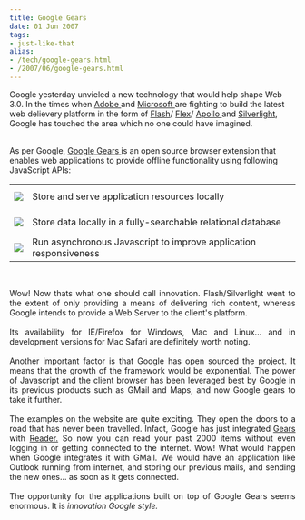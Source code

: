 ```yaml
---
title: Google Gears
date: 01 Jun 2007
tags: 
- just-like-that
alias:
- /tech/google-gears.html
- /2007/06/google-gears.html
---
```


Google yesterday unvieled a new technology that would help shape Web 3.0. In the times when 
<a href="http://www.adobe.com/">Adobe </a>and 
<a href="http://www.microsoft.com/">Microsoft </a>are fighting to build the latest web delievery platform in the form of 
<a href="http://www.adobe.com/products/flashplayer/">Flash</a>/
<a href="http://www.adobe.com/products/flex/">Flex</a>/
<a href="http://labs.adobe.com/technologies/apollo/">Apollo </a>and 
<a href="http://www.silverlight.net/">Silverlight</a>, Google has touched the area which no one could have imagined.

<!-- break here -->

<br>As per Google, 
<a href="http://gears.google.com/">Google Gears </a>is an open source browser extension that enables web applications to provide offline functionality using following JavaScript APIs:
<br>
<table cellpadding="3" cellspacing="0" width="99%">
    <tbody>
        <tr valign="middle"> 
            <td align="right" height="45" width="1%"><img src="http://gears.google.com/images/localserver.gif"></td> 
            <td><span style=""> Store and serve application resources locally</span></td> 
        </tr>
        <tr valign="middle"> 
            <td align="right" height="45" width="1%"><img src="http://gears.google.com/images/database.gif"></td> 
            <td><span style=""> Store data locally in a fully-searchable relational database</span></td> 
        </tr>
        <tr valign="middle"> 
            <td align="right" height="45" width="1%"><img src="http://gears.google.com/images/workerpool.gif"></td> 
            <td><span style=""> Run asynchronous Javascript to improve application responsiveness</span></td>
        </tr>
    </tbody>
</table>
<br>
<p align="justify">Wow! Now thats what one should call innovation. Flash/Silverlight went to the extent of only providing a means of delivering rich content, whereas Google intends to provide a Web Server to the client's platform.<br><br>Its availability for IE/Firefox for Windows, Mac and Linux... and in development versions for Mac Safari are definitely worth noting.<br><br>Another important factor is that Google has open sourced the project. It means that the growth of the framework would be exponential. The power of Javascript and the client browser has been leveraged best by Google in its previous products such as GMail and Maps, and now Google gears to take it further.<br><br>The examples on the website are quite exciting. They open the doors to a road that has never been travelled. Infact, Google has just integrated <a href="http://gears.google.com/">Gears </a>with <a href="http://reader.google.com/">Reader.</a> So now you can read your past 2000 items without even logging in or getting connected to the internet. Wow! What would happen when Google integrates it with GMail. We would have an application like Outlook running from internet, and storing our previous mails, and sending the new ones... as soon as it gets connected.<br><br>The opportunity for the applications built on top of Google Gears seems enormous. It is <span style="font-style: italic;">innovation Google style.</span></p>